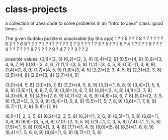 # class-projects
a collection of Java code to solve problems in an "Intro to Java" class.  good times. :)

The given Sudoku puzzle is unsolvable (by this app)
1 ? ? 5 ? ? ? 8 ?
7 ? ? ? ? 6 2 ? ?
6 9 ? ? 7 ? ? ? 1
? ? ? ? ? 2 ? 3 ?
? ? 1 ? 3 ? 5 ? ?
? 6 ? 4 ? ? ? ? ?
9 ? ? ? 4 ? ? 7 ?
? ? 6 7 ? ? ? ? 9
? 4 7 ? ? 3 ? ? 2

possible values:
(0,1)=[2, 3] (0,2)=[2, 3, 4]                        (0,4)=[2, 9] (0,5)=[4, 9]                   (0,6)=[3, 4, 6, 7, 9] (0,8)=[3, 4, 6, 7]
(1,1)=[3, 5, 8] (1,2)=[3, 4, 5, 8]                  (1,3)=[1, 3, 8, 9] (1,4)=[1, 8, 9]          (1,7)=[4, 5, 9] (1,8)=[3, 4, 5]
(2,2)=[2, 3, 4, 5, 8]                               (2,3)=[2, 3, 8] (2,5)=[4, 8]                (2,6)=[3, 4] (2,7)=[4, 5]

(3,0)=[4, 5, 8] (3,1)=[5, 7, 8] (3,2)=[4, 5, 8, 9]  (3,3)=[1, 6, 8, 9] (3,4)=[1, 5, 6, 8, 9]    (3,6)=[1, 4, 6, 7, 8, 9] (3,8)=[4, 6, 7, 8]
(4,0)=[2, 4, 8] (4,1)=[2, 7, 8]                     (4,3)=[6, 8, 9] (4,5)=[7, 8, 9]             (4,7)=[2, 4, 6, 9] (4,8)=[4, 6, 7, 8]
(5,0)=[2, 3, 5, 8] (5,2)=[2, 3, 5, 8, 9]            (5,4)=[1, 5, 8, 9] (5,5)=[1, 5, 7, 8, 9]    (5,6)=[1, 7, 8, 9] (5,7)=[1, 2, 9] (5,8)=[7, 8]

(6,1)=[1, 2, 3, 5, 8] (6,2)=[2, 3, 5, 8]            (6,3)=[1, 2, 6, 8] (6,5)=[1, 5, 8]          (6,6)=[1, 3, 6, 8] (6,8)=[3, 5, 6, 8]
(7,0)=[2, 3, 5, 8] (7,1)=[1, 2, 3, 5, 8]            (7,4)=[1, 2, 5, 8] (7,5)=[1, 5, 8]          (7,6)=[1, 3, 4, 8] (7,7)=[1, 4, 5]
(8,0)=[5, 8]                                        (8,3)=[1, 6, 8, 9] (8,4)=[1, 5, 6, 8, 9]    (8,6)=[1, 6, 8] (8,7)=[1, 5, 6]